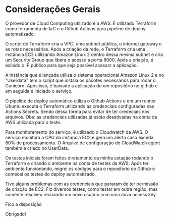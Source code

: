 # Considerações Gerais

O provedor de Cloud Computing utilizado é a AWS.
É utilizado Terraform como ferramenta de IaC e o Github Actions para pipeline de deploy automatizado.

O script de Terraform cria a VPC, uma subnet pública, o internet gateway e as rotas necessárias. Após a criação da rede, o Terraform cria uma instância EC2 utilizando Amazon Linux 2 dentro dessa mesma subnet e cria um Security Group que libera o acesso a porta 8000. Após a criação, é exibido o IP público para que seja possível acessar a aplicação.

A instância que é lançada utiliza o sistema operacional Amazon Linux 2 e no "Userdata" tem o script que instala os pacotes necessários para rodar o Gunicorn. Após isso, é baixado a aplicação de um repositório no github e em seguida é iniciado o serviço.

O pipeline de deploy automático utiliza o Github Actions e em um runner Ubuntu executa o Terraform utilizando as credenciais configuradas nas Actions Secrets. Sendo dessa forma para evitar de ter credeciais nos arquivos. Obs: as credenciais utilizadas já estão desativadas na conta da AWS utilizada para o teste.

Para monitoramento do serviço, é utilizado o Cloudwatch da AWS. O serviço monitora a CPU da instancia EC2 e gera um alerta caso exceda 80% de processamento. O Arquivo de configuração do CloudWatch agent também é criado no UserData.

Os testes iniciais foram feitos diretamente da minha estação rodando o Terraform e criando o ambiente na conta de testes da AWS. Após ter ambiente funcionando, migrei os códigos para o repositório do Github e comecei os testes do deploy automatizado.

Tive alguns problemas com as credenciais que pararam de ter permissão de criação de EC2. Fiz diversos testes, como testar em outra região, mas somente resolveu recriando um novo usuário com uma nova access key.

Fico a disposição

Obrigado!
